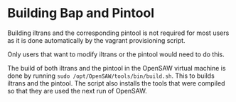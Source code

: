 <!---
    Open Security Analysis Workbench (OpenSAW) - A concolic security test tool
    Copyright (C) 2016 Ericsson AB

    This program is free software; you can redistribute it and/or modify
    it under the terms of the GNU General Public License as published by
    the Free Software Foundation; version 2 of the License.

    This program is distributed in the hope that it will be useful,
    but WITHOUT ANY WARRANTY; without even the implied warranty of
    MERCHANTABILITY or FITNESS FOR A PARTICULAR PURPOSE.  See the
    GNU General Public License for more details.

    You should have received a copy of the GNU General Public License along
    with this program; if not, write to the Free Software Foundation, Inc.,
    51 Franklin Street, Fifth Floor, Boston, MA 02110-1301 USA.
--->
Building Bap and Pintool
====
Building iltrans and the corresponding pintool is not required for most users
as it is done automatically by the vagrant provisioning script.

Only users that want to modify iltrans or the pintool would need to do this.

The build of both iltrans and the pintool in the OpenSAW virtual machine is 
done by running ```sudo /opt/OpenSAW/tools/bin/build.sh```. This to builds 
iltrans and the pintool. The script also installs the tools that were 
compiled so that they are used the next run of OpenSAW.


